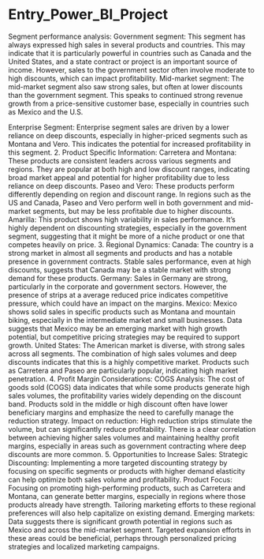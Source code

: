 # Entry_Power_BI_Project
Segment performance analysis:
Government segment: This segment has always expressed high sales in several products and countries. This may indicate that it is particularly powerful in countries such as Canada and the United States, and a state contract or project is an important source of income. However, sales to the government sector often involve moderate to high discounts, which can impact profitability.
Mid-market segment: The mid-market segment also saw strong sales, but often at lower discounts than the government segment. This speaks to continued strong revenue growth from a price-sensitive customer base, especially in countries such as Mexico and the U.S.

Enterprise Segment: Enterprise segment sales are driven by a lower reliance on deep discounts, especially in higher-priced segments such as Montana and Vero. This indicates the potential for increased profitability in this segment.
2. Product Specific Information:
Carretera and Montana: These products are consistent leaders across various segments and regions. They are popular at both high and low discount ranges, indicating broad market appeal and potential for higher profitability due to less reliance on deep discounts. Paseo and Vero: These products perform differently depending on region and discount range. In regions such as the US and Canada, Paseo and Vero perform well in both government and mid-market segments, but may be less profitable due to higher discounts. Amarilla: This product shows high variability in sales performance. It’s highly dependent on discounting strategies, especially in the government segment, suggesting that it might be more of a niche product or one that competes heavily on price. 3. Regional Dynamics:
Canada: The country is a strong market in almost all segments and products and has a notable presence in government contracts. Stable sales performance, even at high discounts, suggests that Canada may be a stable market with strong demand for these products. Germany: Sales in Germany are strong, particularly in the corporate and government sectors. However, the presence of strips at a average reduced price indicates competitive pressure, which could have an impact on the margins.
Mexico: Mexico shows solid sales in specific products such as Montana and mountain biking, especially in the intermediate market and small businesses. Data suggests that Mexico may be an emerging market with high growth potential, but competitive pricing strategies may be required to support growth.
United States: The American market is diverse, with strong sales across all segments. The combination of high sales volumes and deep discounts indicates that this is a highly competitive market. Products such as Carretera and Paseo are particularly popular, indicating high market penetration. 4. Profit Margin Considerations:
COGS Analysis: The cost of goods sold (COGS) data indicates that while some products generate high sales volumes, the profitability varies widely depending on the discount band. Products sold in the middle or high discount often have lower beneficiary margins and emphasize the need to carefully manage the reduction strategy.
Impact on reduction: High reduction strips stimulate the volume, but can significantly reduce profitability. There is a clear correlation between achieving higher sales volumes and maintaining healthy profit margins, especially in areas such as government contracting where deep discounts are more common.
5. Opportunities to Increase Sales:
Strategic Discounting: Implementing a more targeted discounting strategy by focusing on specific segments or products with higher demand elasticity can help optimize both sales volume and profitability.
Product Focus: Focusing on promoting high-performing products, such as Carretera and Montana, can generate better margins, especially in regions where those products already have strength. Tailoring marketing efforts to these regional preferences will also help capitalize on existing demand.
Emerging markets: Data suggests there is significant growth potential in regions such as Mexico and across the mid-market segment. Targeted expansion efforts in these areas could be beneficial, perhaps through personalized pricing strategies and localized marketing campaigns.
